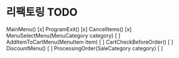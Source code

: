 # 리팩토링 TODO

MainMenu() [x]
ProgramExit() [x]
CancelItems() [x]
MenuSelectMenu(MenuCategory category) [ ]
AddItemToCartMenu(MenuItem item) [ ]
CartCheckBeforeOrder() [ ]
DiscountMenu() [ ]
ProcessingOrder(SaleCategory category) [ ]